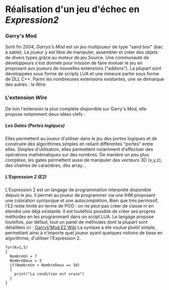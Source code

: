 # Réalisation d'un jeu d'échec en *Expression2*

### Garry's Mod
Sorti fin 2004, *Garrys's Mod* est un jeu multijoueur de type "sand box" (bac à sable).
Le joueur y est libre de manipuler, assembler et créer des objets de divers types grâce au moteur de jeu Source.
Une communauté de développeurs s'est donnée pour mission de faire évoluer le jeu en proposant aux joueurs de nouvelles extensions ("addons").
La plupart sont développées sous forme de scripts LUA et une mineure partie sous forme de DLL C++.
Parmi les nombreuses extensions existantes, une se démarque des autres : le Wire.

### L'extension *Wire*
De loin l'extension la plus complète disponible sur Garry's Mod, elle propose notamment deux idées clefs :

##### Les Gates (Portes logiques)
Elles permettent au joueur d'utiliser dans le jeu des portes logiques et de construire des algorithmes simples en reliant différentes "portes" entre elles. Simples d'utilisation, elles permettent notamment d'effectuer des opérations mathématiques sur des nombres.
De manière un peu plus complexe, les gates permettent aussi de manipuler des vecteurs 3D (x,y,z), des chaînes de caractères, des array...


##### L'Expression 2 (E2)
L'Expression 2 est un langage de programmation interprété disponible depuis le jeu.
Il permet au joueur de programmer via une IHM proposant une coloration syntaxique et une autocomplétion.
Bien que très permissif, l'E2 reste limité en terme de POO : on ne peut pas créer de classe ni en étendre une déjà existante.
Il est toutefois possible de créer ses propres méthodes en les programmant dans un script LUA.
Le langage propose toutefois, par défaut, tout un panel de méthodes dont la plupart sont détaillées ici : [Garrys'Mod E2 Wiki](https://github.com/wiremod/wire/wiki/Expression-2)
La syntaxe a été voulue plutôt simple, permettant ainsi à n'importe quel joueur ayant quelques notions de base en algorithmie, d'utiliser l'Expression 2.

```
for(K=1,5)
{
  NombreUn = 7
  NombreDeux = 3
  if(NombreUn + NombreDeux == 10)
  {
    print("La condition est vraie")
  }
}
```
